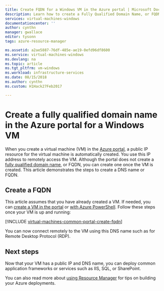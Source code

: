 ```yaml
---
title: Create FQDN for a Windows VM in the Azure portal | Microsoft Docs
description: Learn how to create a Fully Qualified Domain Name, or FQDN, for a Resource Manager based virtual machine in the Azure portal.
services: virtual-machines-windows
documentationcenter: ''
author: cynthn
manager: gwallace
editor: tysonn
tags: azure-resource-manager

ms.assetid: a2ae5887-76df-485e-ae19-0efd96df8600
ms.service: virtual-machines-windows
ms.devlang: na
ms.topic: article
ms.tgt_pltfrm: vm-windows
ms.workload: infrastructure-services
ms.date: 08/15/2018
ms.author: cynthn
ms.custom: H1Hack27Feb2017

---
```

# Create a fully qualified domain name in the Azure portal for a Windows VM

When you create a virtual machine (VM) in the [Azure portal](https://portal.azure.com), a public IP resource for the virtual machine is automatically created. You use this IP address to remotely access the VM. Although the portal does not create a [fully qualified domain name](https://en.wikipedia.org/wiki/Fully_qualified_domain_name), or FQDN, you can create one once the VM is created. This article demonstrates the steps to create a DNS name or FQDN.

## Create a FQDN
This article assumes that you have already created a VM. If needed, you can [create a VM in the portal](quick-create-portal.md) or [with Azure PowerShell](quick-create-powershell.md). Follow these steps once your VM is up and running:

[!INCLUDE [virtual-machines-common-portal-create-fqdn](../../../includes/virtual-machines-common-portal-create-fqdn.md)]

You can now connect remotely to the VM using this DNS name such as for Remote Desktop Protocol (RDP).

## Next steps
Now that your VM has a public IP and DNS name, you can deploy common application frameworks or services such as IIS, SQL, or SharePoint.

You can also read more about [using Resource Manager](../../azure-resource-manager/resource-group-overview.md) for tips on building your Azure deployments.

